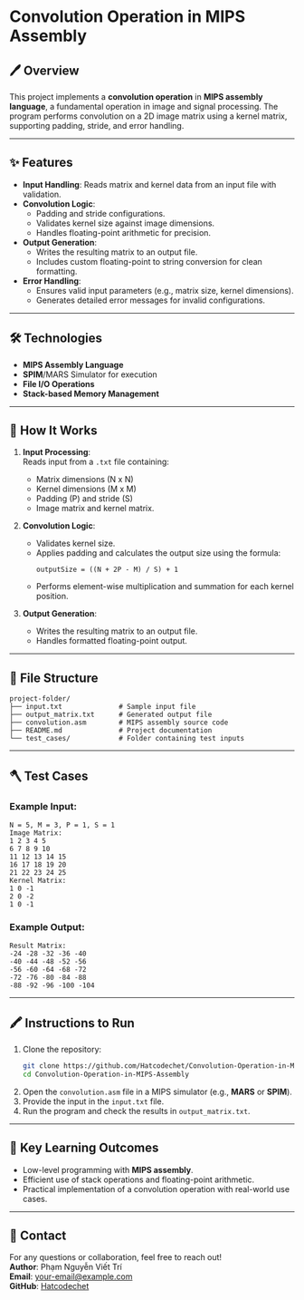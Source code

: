 # Convolution Operation in MIPS Assembly

## 🖊️ Overview
This project implements a **convolution operation** in **MIPS assembly language**, a fundamental operation in image and signal processing. The program performs convolution on a 2D image matrix using a kernel matrix, supporting padding, stride, and error handling.

---

## ✨ Features
- **Input Handling**: Reads matrix and kernel data from an input file with validation.
- **Convolution Logic**:
  - Padding and stride configurations.
  - Validates kernel size against image dimensions.
  - Handles floating-point arithmetic for precision.
- **Output Generation**:
  - Writes the resulting matrix to an output file.
  - Includes custom floating-point to string conversion for clean formatting.
- **Error Handling**:
  - Ensures valid input parameters (e.g., matrix size, kernel dimensions).
  - Generates detailed error messages for invalid configurations.

---

## 🛠 Technologies
- **MIPS Assembly Language**
- **SPIM**/MARS Simulator for execution
- **File I/O Operations**
- **Stack-based Memory Management**

---

## 🚀 How It Works
1. **Input Processing**:  
   Reads input from a `.txt` file containing:
   - Matrix dimensions (N x N)
   - Kernel dimensions (M x M)
   - Padding (P) and stride (S)
   - Image matrix and kernel matrix.

2. **Convolution Logic**:
   - Validates kernel size.
   - Applies padding and calculates the output size using the formula:  
     ```
     outputSize = ((N + 2P - M) / S) + 1
     ```
   - Performs element-wise multiplication and summation for each kernel position.

3. **Output Generation**:  
   - Writes the resulting matrix to an output file.
   - Handles formatted floating-point output.

---

## 💂️ File Structure
```
project-folder/
├── input.txt              # Sample input file
├── output_matrix.txt      # Generated output file
├── convolution.asm        # MIPS assembly source code
├── README.md              # Project documentation
└── test_cases/            # Folder containing test inputs
```

---

## 🪓 Test Cases
### Example Input:
```
N = 5, M = 3, P = 1, S = 1
Image Matrix:
1 2 3 4 5
6 7 8 9 10
11 12 13 14 15
16 17 18 19 20
21 22 23 24 25
Kernel Matrix:
1 0 -1
2 0 -2
1 0 -1
```

### Example Output:
```
Result Matrix:
-24 -28 -32 -36 -40
-40 -44 -48 -52 -56
-56 -60 -64 -68 -72
-72 -76 -80 -84 -88
-88 -92 -96 -100 -104
```

---

## 🖍 Instructions to Run
1. Clone the repository:
   ```bash
   git clone https://github.com/Hatcodechet/Convolution-Operation-in-MIPS-Assembly.git
   cd Convolution-Operation-in-MIPS-Assembly
   ```
2. Open the `convolution.asm` file in a MIPS simulator (e.g., **MARS** or **SPIM**).
3. Provide the input in the `input.txt` file.
4. Run the program and check the results in `output_matrix.txt`.

---

## 🌟 Key Learning Outcomes
- Low-level programming with **MIPS assembly**.
- Efficient use of stack operations and floating-point arithmetic.
- Practical implementation of a convolution operation with real-world use cases.

---

## 📨 Contact
For any questions or collaboration, feel free to reach out!  
**Author**: Phạm Nguyễn Viết Trí  
**Email**: [your-email@example.com](mailto:your-email@example.com)  
**GitHub**: [Hatcodechet](https://github.com/Hatcodechet)
